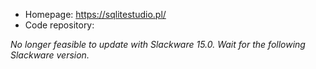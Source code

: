 - Homepage: https://sqlitestudio.pl/
- Code repository:

*No longer feasible to update with Slackware 15.0. Wait for the following Slackware version.*
